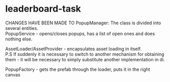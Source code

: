 # leaderboard-task
 
CHANGES HAVE BEEN MADE TO PopupManager:
The class is divided into several entities.<br/>
PopupService - opens/closes popups, has a list of open ones and does nothing else.<br/>

AssetLoader/AssetProvider - encapsulates asset loading in itself.<br/>
P.S If suddenly it is necessary to switch to another mechanism for obtaining them - it will be necessary to simply substitute another implementation in di.<br/>

PopupFactory - gets the prefab through the loader, puts it in the right canvas<br/>
